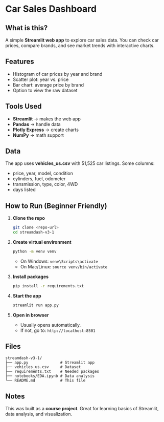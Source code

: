 # Car Sales Dashboard

## What is this?
A simple **Streamlit web app** to explore car sales data. You can check car prices, compare brands, and see market trends with interactive charts.

## Features
- Histogram of car prices by year and brand
- Scatter plot: year vs. price
- Bar chart: average price by brand
- Option to view the raw dataset

## Tools Used
- **Streamlit** → makes the web app
- **Pandas** → handle data
- **Plotly Express** → create charts
- **NumPy** → math support

## Data
The app uses **vehicles_us.csv** with 51,525 car listings. Some columns:
- price, year, model, condition
- cylinders, fuel, odometer
- transmission, type, color, 4WD
- days listed

## How to Run (Beginner Friendly)

1. **Clone the repo**
   ```bash
   git clone <repo-url>
   cd streamdash-v3-1
   ```

2. **Create virtual environment**
   ```bash
   python -m venv venv
   ```
   - On Windows: `venv\Scripts\activate`
   - On Mac/Linux: `source venv/bin/activate`

3. **Install packages**
   ```bash
   pip install -r requirements.txt
   ```

4. **Start the app**
   ```bash
   streamlit run app.py
   ```

5. **Open in browser**
   - Usually opens automatically.
   - If not, go to: `http://localhost:8501`

## Files
```
streamdash-v3-1/
├── app.py              # Streamlit app
├── vehicles_us.csv     # Dataset
├── requirements.txt    # Needed packages
├── notebooks/EDA.ipynb # Data analysis
└── README.md           # This file
```

## Notes
This was built as a **course project**. Great for learning basics of Streamlit, data analysis, and visualization.

